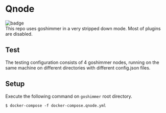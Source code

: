 # Qnode
![badge](https://action-badges.now.sh/lunfardo314/goshimmer?action=test)  
This repo uses goshimmer in a very stripped down mode. Most of plugins are disabled.

## Test
The testing configuration consists of 4 goshimmer nodes, running on the same machine on different directories with different config.json files.  

## Setup
Execute the following command on `goshimmer` root directory.
```
$ docker-compose -f docker-compose.qnode.yml
```

